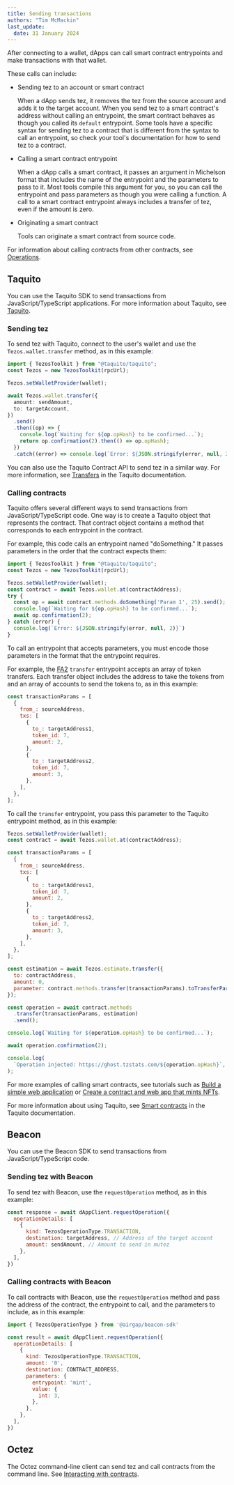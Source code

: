 ```yaml
---
title: Sending transactions
authors: "Tim McMackin"
last_update:
  date: 31 January 2024
---
```

<!-- TODO originating contracts: https://tezostaquito.io/docs/originate -->

After connecting to a wallet, dApps can call smart contract entrypoints and make transactions with that wallet.

These calls can include:

- Sending tez to an account or smart contract

  When a dApp sends tez, it removes the tez from the source account and adds it to the target account.
  When you send tez to a smart contract's address without calling an entrypoint, the smart contract behaves as though you called its `default` entrypoint.
  Some tools have a specific syntax for sending tez to a contract that is different from the syntax to call an entrypoint, so check your tool's documentation for how to send tez to a contract.

- Calling a smart contract entrypoint

  When a dApp calls a smart contract, it passes an argument in Michelson format that includes the name of the entrypoint and the parameters to pass to it.
  Most tools compile this argument for you, so you can call the entrypoint and pass parameters as though you were calling a function.
  A call to a smart contract entrypoint always includes a transfer of tez, even if the amount is zero.

- Originating a smart contract

  Tools can originate a smart contract from source code.

For information about calling contracts from other contracts, see [Operations](../smart-contracts/logic/operations).

## Taquito

You can use the Taquito SDK to send transactions from JavaScript/TypeScript applications.
For more information about Taquito, see [Taquito](./taquito).

### Sending tez

To send tez with Taquito, connect to the user's wallet and use the `Tezos.wallet.transfer` method, as in this example:

```typescript
import { TezosToolkit } from "@taquito/taquito";
const Tezos = new TezosToolkit(rpcUrl);

Tezos.setWalletProvider(wallet);

await Tezos.wallet.transfer({
  amount: sendAmount,
  to: targetAccount,
})
  .send()
  .then((op) => {
    console.log(`Waiting for ${op.opHash} to be confirmed...`);
    return op.confirmation(2).then(() => op.opHash);
  })
  .catch((error) => console.log(`Error: ${JSON.stringify(error, null, 2)}`));
```

You can also use the Taquito Contract API to send tez in a similar way.
For more information, see [Transfers](https://tezostaquito.io/docs/making_transfers) in the Taquito documentation.

### Calling contracts

Taquito offers several different ways to send transactions from JavaScript/TypeScript code.
One way is to create a Taquito object that represents the contract.
That contract object contains a method that corresponds to each entrypoint in the contract.

For example, this code calls an entrypoint named "doSomething."
It passes parameters in the order that the contract expects them:

```javascript
import { TezosToolkit } from "@taquito/taquito";
const Tezos = new TezosToolkit(rpcUrl);

Tezos.setWalletProvider(wallet);
const contract = await Tezos.wallet.at(contractAddress);
try {
  const op = await contract.methods.doSomething('Param 1', 25).send();
  console.log(`Waiting for ${op.opHash} to be confirmed...`);
  await op.confirmation(2);
} catch (error) {
  console.log(`Error: ${JSON.stringify(error, null, 2)}`)
}
```

To call an entrypoint that accepts parameters, you must encode those parameters in the format that the entrypoint requires.

For example, the [FA2](../architecture/tokens/FA2) `transfer` entrypoint accepts an array of token transfers.
Each transfer object includes the address to take the tokens from and an array of accounts to send the tokens to, as in this example:

```javascript
const transactionParams = [
  {
    from_: sourceAddress,
    txs: [
      {
        to_: targetAddress1,
        token_id: 7,
        amount: 2,
      },
      {
        to_: targetAddress2,
        token_id: 7,
        amount: 3,
      },
    ],
  },
];
```

To call the `transfer` entrypoint, you pass this parameter to the Taquito entrypoint method, as in this example:

```javascript
Tezos.setWalletProvider(wallet);
const contract = await Tezos.wallet.at(contractAddress);

const transactionParams = [
  {
    from_: sourceAddress,
    txs: [
      {
        to_: targetAddress1,
        token_id: 7,
        amount: 2,
      },
      {
        to_: targetAddress2,
        token_id: 7,
        amount: 3,
      },
    ],
  },
];

const estimation = await Tezos.estimate.transfer({
  to: contractAddress,
  amount: 0,
  parameter: contract.methods.transfer(transactionParams).toTransferParams().parameter
});

const operation = await contract.methods
  .transfer(transactionParams, estimation)
  .send();

console.log(`Waiting for ${operation.opHash} to be confirmed...`);

await operation.confirmation(2);

console.log(
  `Operation injected: https://ghost.tzstats.com/${operation.opHash}`,
);
```

For more examples of calling smart contracts, see tutorials such as [Build a simple web application](../tutorials/build-your-first-app) or [Create a contract and web app that mints NFTs](../tutorials/create-an-nft/nft-taquito).

For more information about using Taquito, see [Smart contracts](https://tezostaquito.io/docs/smartcontracts) in the Taquito documentation.

## Beacon

You can use the Beacon SDK to send transactions from JavaScript/TypeScript code.

### Sending tez with Beacon

To send tez with Beacon, use the `requestOperation` method, as in this example:

```javascript
const response = await dAppClient.requestOperation({
  operationDetails: [
    {
      kind: TezosOperationType.TRANSACTION,
      destination: targetAddress, // Address of the target account
      amount: sendAmount, // Amount to send in mutez
    },
  ],
})
```

### Calling contracts with Beacon

To call contracts with Beacon, use the `requestOperation` method and pass the address of the contract, the entrypoint to call, and the parameters to include, as in this example:

```javascript
import { TezosOperationType } from '@airgap/beacon-sdk'

const result = await dAppClient.requestOperation({
  operationDetails: [
    {
      kind: TezosOperationType.TRANSACTION,
      amount: '0',
      destination: CONTRACT_ADDRESS,
      parameters: {
        entrypoint: 'mint',
        value: {
          int: 3,
        },
      },
    },
  ],
})
```

## Octez

The Octez command-line client can send tez and call contracts from the command line.
See [Interacting with contracts](../developing/octez-client/transactions).
